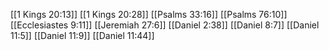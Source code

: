 [[1 Kings 20:13]]
[[1 Kings 20:28]]
[[Psalms 33:16]]
[[Psalms 76:10]]
[[Ecclesiastes 9:11]]
[[Jeremiah 27:6]]
[[Daniel 2:38]]
[[Daniel 8:7]]
[[Daniel 11:5]]
[[Daniel 11:9]]
[[Daniel 11:44]]
